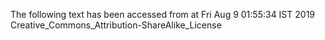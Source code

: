 The following text has been accessed from at Fri Aug 9 01:55:34 IST 2019
Creative_Commons_Attribution-ShareAlike_License
